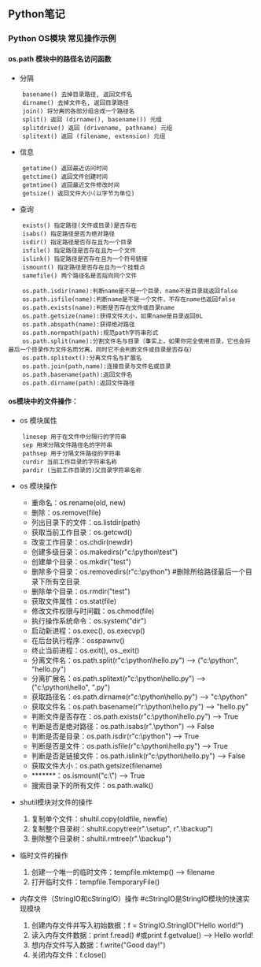 ## Python笔记

### Python OS模块 常见操作示例 
#### os.path 模块中的路径名访问函数
- 分隔
```
    basename() 去掉目录路径, 返回文件名 
    dirname() 去掉文件名, 返回目录路径 
    join() 将分离的各部分组合成一个路径名 
    split() 返回 (dirname(), basename()) 元组 
    splitdrive() 返回 (drivename, pathname) 元组 
    splitext() 返回 (filename, extension) 元组 
 ```
- 信息
``` 
    getatime() 返回最近访问时间 
    getctime() 返回文件创建时间 
    getmtime() 返回最近文件修改时间 
    getsize() 返回文件大小(以字节为单位) 
 ```
- 查询
``` 
    exists() 指定路径(文件或目录)是否存在 
    isabs() 指定路径是否为绝对路径 
    isdir() 指定路径是否存在且为一个目录 
    isfile() 指定路径是否存在且为一个文件 
    islink() 指定路径是否存在且为一个符号链接 
    ismount() 指定路径是否存在且为一个挂载点 
    samefile() 两个路径名是否指向同个文件 
     
    os.path.isdir(name):判断name是不是一个目录，name不是目录就返回false 
    os.path.isfile(name):判断name是不是一个文件，不存在name也返回false 
    os.path.exists(name):判断是否存在文件或目录name 
    os.path.getsize(name):获得文件大小，如果name是目录返回0L 
    os.path.abspath(name):获得绝对路径 
    os.path.normpath(path):规范path字符串形式 
    os.path.split(name):分割文件名与目录（事实上，如果你完全使用目录，它也会将最后一个目录作为文件名而分离，同时它不会判断文件或目录是否存在） 
    os.path.splitext():分离文件名与扩展名 
    os.path.join(path,name):连接目录与文件名或目录 
    os.path.basename(path):返回文件名 
    os.path.dirname(path):返回文件路径 
```      
     
#### os模块中的文件操作： 
- os 模块属性 
```
    linesep 用于在文件中分隔行的字符串 
    sep 用来分隔文件路径名的字符串 
    pathsep 用于分隔文件路径的字符串 
    curdir 当前工作目录的字符串名称 
    pardir (当前工作目录的)父目录字符串名称 
```
- os 模块操作
    - 重命名：os.rename(old, new)
    - 删除：os.remove(file)
    - 列出目录下的文件：os.listdir(path)
    - 获取当前工作目录：os.getcwd()
    - 改变工作目录：os.chdir(newdir)
    - 创建多级目录：os.makedirs(r"c:\python\test")
    - 创建单个目录：os.mkdir("test") 
    - 删除多个目录：os.removedirs(r"c:\python") #删除所给路径最后一个目录下所有空目录
    - 删除单个目录：os.rmdir("test")
    - 获取文件属性：os.stat(file)
    - 修改文件权限与时间戳：os.chmod(file) 
    - 执行操作系统命令：os.system("dir")
    - 启动新进程：os.exec(), os.execvp()
    - 在后台执行程序：osspawnv()
    - 终止当前进程：os.exit(), os._exit() 
    - 分离文件名：os.path.split(r"c:\python\hello.py") --> ("c:\\python", "hello.py")
    - 分离扩展名：os.path.splitext(r"c:\python\hello.py") --> ("c:\\python\\hello", ".py")
    - 获取路径名：os.path.dirname(r"c:\python\hello.py") --> "c:\\python"
    - 获取文件名：os.path.basename(r"r:\python\hello.py") --> "hello.py" 
    - 判断文件是否存在：os.path.exists(r"c:\python\hello.py") --> True 
    - 判断是否是绝对路径：os.path.isabs(r".\python\") --> False 
    - 判断是否是目录：os.path.isdir(r"c:\python") --> True 
    - 判断是否是文件：os.path.isfile(r"c:\python\hello.py") --> True 
    - 判断是否是链接文件：os.path.islink(r"c:\python\hello.py") --> False 
    - 获取文件大小：os.path.getsize(filename) 
    - *******：os.ismount("c:\\") --> True 
    - 搜索目录下的所有文件：os.path.walk()

- shutil模块对文件的操作
    1. 复制单个文件：shultil.copy(oldfile, newfle)
    2. 复制整个目录树：shultil.copytree(r".\setup", r".\backup") 
    3. 删除整个目录树：shultil.rmtree(r".\backup")

- 临时文件的操作
    1. 创建一个唯一的临时文件：tempfile.mktemp() --> filename 
    2. 打开临时文件：tempfile.TemporaryFile()

- 内存文件（StringIO和cStringIO）操作 #cStringIO是StringIO模块的快速实现模块
    1. 创建内存文件并写入初始数据：f = StringIO.StringIO("Hello world!") 
    2. 读入内存文件数据：print f.read() #或print f.getvalue() --> Hello world!
    3. 想内存文件写入数据：f.write("Good day!")
    4. 关闭内存文件：f.close()